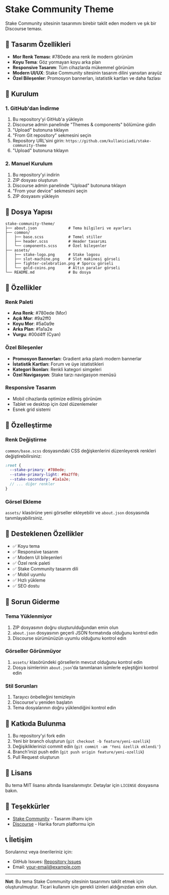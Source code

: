# Stake Community Theme

Stake Community sitesinin tasarımını birebir taklit eden modern ve şık bir Discourse teması.

## 🎨 Tasarım Özellikleri

- **Mor Renk Teması**: #780ede ana renk ile modern görünüm
- **Koyu Tema**: Göz yormayan koyu arka plan
- **Responsive Tasarım**: Tüm cihazlarda mükemmel görünüm
- **Modern UI/UX**: Stake Community sitesinin tasarım dilini yansıtan arayüz
- **Özel Bileşenler**: Promosyon bannerları, istatistik kartları ve daha fazlası

## 🚀 Kurulum

### 1. GitHub'dan İndirme

1. Bu repository'yi GitHub'a yükleyin
2. Discourse admin panelinde "Themes & components" bölümüne gidin
3. "Upload" butonuna tıklayın
4. "From Git repository" sekmesini seçin
5. Repository URL'sini girin: `https://github.com/kullaniciadi/stake-community-theme`
6. "Upload" butonuna tıklayın

### 2. Manuel Kurulum

1. Bu repository'yi indirin
2. ZIP dosyası oluşturun
3. Discourse admin panelinde "Upload" butonuna tıklayın
4. "From your device" sekmesini seçin
5. ZIP dosyasını yükleyin

## 📁 Dosya Yapısı

```
stake-community-theme/
├── about.json              # Tema bilgileri ve ayarları
├── common/
│   ├── base.scss           # Temel stiller
│   ├── header.scss         # Header tasarımı
│   └── components.scss     # Özel bileşenler
├── assets/
│   ├── stake-logo.png      # Stake logosu
│   ├── slot-machine.png    # Slot makinesi görseli
│   ├── fighter-celebration.png # Sporcu görseli
│   └── gold-coins.png      # Altın paralar görseli
└── README.md               # Bu dosya
```

## 🎯 Özellikler

### Renk Paleti
- **Ana Renk**: #780ede (Mor)
- **Açık Mor**: #9a2ff0
- **Koyu Mor**: #5a0a9e
- **Arka Plan**: #1a1a2e
- **Vurgu**: #00d4ff (Cyan)

### Özel Bileşenler
- **Promosyon Bannerları**: Gradient arka planlı modern bannerlar
- **İstatistik Kartları**: Forum ve üye istatistikleri
- **Kategori İkonları**: Renkli kategori simgeleri
- **Özel Navigasyon**: Stake tarzı navigasyon menüsü

### Responsive Tasarım
- Mobil cihazlarda optimize edilmiş görünüm
- Tablet ve desktop için özel düzenlemeler
- Esnek grid sistemi

## 🔧 Özelleştirme

### Renk Değiştirme
`common/base.scss` dosyasındaki CSS değişkenlerini düzenleyerek renkleri değiştirebilirsiniz:

```scss
:root {
  --stake-primary: #780ede;
  --stake-primary-light: #9a2ff0;
  --stake-secondary: #1a1a2e;
  // ... diğer renkler
}
```

### Görsel Ekleme
`assets/` klasörüne yeni görseller ekleyebilir ve `about.json` dosyasında tanımlayabilirsiniz.

## 📱 Desteklenen Özellikler

- ✅ Koyu tema
- ✅ Responsive tasarım
- ✅ Modern UI bileşenleri
- ✅ Özel renk paleti
- ✅ Stake Community tasarım dili
- ✅ Mobil uyumlu
- ✅ Hızlı yükleme
- ✅ SEO dostu

## 🐛 Sorun Giderme

### Tema Yüklenmiyor
1. ZIP dosyasının doğru oluşturulduğundan emin olun
2. `about.json` dosyasının geçerli JSON formatında olduğunu kontrol edin
3. Discourse sürümünüzün uyumlu olduğunu kontrol edin

### Görseller Görünmüyor
1. `assets/` klasöründeki görsellerin mevcut olduğunu kontrol edin
2. Dosya isimlerinin `about.json`'da tanımlanan isimlerle eşleştiğini kontrol edin

### Stil Sorunları
1. Tarayıcı önbelleğini temizleyin
2. Discourse'u yeniden başlatın
3. Tema dosyalarının doğru yüklendiğini kontrol edin

## 🤝 Katkıda Bulunma

1. Bu repository'yi fork edin
2. Yeni bir branch oluşturun (`git checkout -b feature/yeni-ozellik`)
3. Değişikliklerinizi commit edin (`git commit -am 'Yeni özellik eklendi'`)
4. Branch'inizi push edin (`git push origin feature/yeni-ozellik`)
5. Pull Request oluşturun

## 📄 Lisans

Bu tema MIT lisansı altında lisanslanmıştır. Detaylar için `LICENSE` dosyasına bakın.

## 🙏 Teşekkürler

- [Stake Community](https://stakecommunity.com) - Tasarım ilhamı için
- [Discourse](https://discourse.org) - Harika forum platformu için

## 📞 İletişim

Sorularınız veya önerileriniz için:
- GitHub Issues: [Repository Issues](https://github.com/kullaniciadi/stake-community-theme/issues)
- Email: your-email@example.com

---

**Not**: Bu tema Stake Community sitesinin tasarımını taklit etmek için oluşturulmuştur. Ticari kullanım için gerekli izinleri aldığınızdan emin olun. 